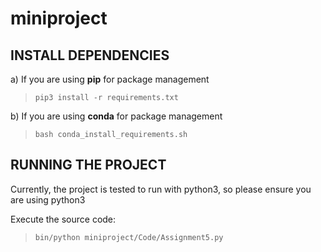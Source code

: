 # miniproject

## INSTALL DEPENDENCIES
a) If you are using **pip** for package management

> ``` pip3 install -r requirements.txt ```

b) If you are using **conda** for package management

> ``` bash conda_install_requirements.sh ```

## RUNNING THE PROJECT

Currently, the project is tested to run with python3, so please ensure you are using python3

Execute the source code:

> ``` bin/python miniproject/Code/Assignment5.py ```